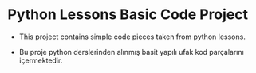 # Python Lessons Basic Code Project


- This project contains simple code pieces taken from python lessons.


- Bu proje python derslerinden alınmış basit yapılı ufak kod parçalarını içermektedir.
